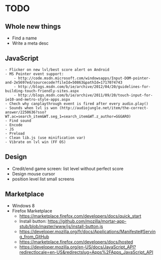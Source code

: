 ﻿# TODO

## Whole new things
- Find a name
- Write a meta desc

## JavaScript
    - Flicker on new lvl/best score alert on Android
	- MS Pointer event support:
	    - http://code.msdn.microsoft.com/windowsapps/Input-DOM-pointer-and-2e5697ed/sourcecode?fileId=50863&pathId=1717074743
	    - http://blogs.msdn.com/b/ie/archive/2012/04/20/guidelines-for-building-touch-friendly-sites.aspx
	    - http://blogs.msdn.com/b/ie/archive/2011/09/20/touch-input-for-ie10-and-metro-style-apps.aspx
    - Chech why canplaythrough event is fired after every audio.play()
	- Sounds when lvl is won (http://audiojungle.net/item/the-correct-answer/2250636?sso?WT.ac=search_item&WT.seg_1=search_item&WT.z_author=GGGARO)
    - Find sound
    - Encode
    - JS
    - Preload
    - Clean lib.js (use minification var)
    - Vibrate on lvl win (FF OS)

## Design
- Credit/end game screen: list level without perfect score
- Design mouse cursor
- position level list small screens

## Marketplace
- Windows 8
- Firefox Marketplace
    - https://marketplace.firefox.com/developers/docs/quick_start
    - Install button: https://github.com/mozilla/mortar-app-stub/blob/master/www/js/install-button.js
    - https://developer.mozilla.org/fr/docs/Applications/Manifeste#Serving_from_GitHub
    - https://marketplace.firefox.com/developers/docs/hosted
    - https://developer.mozilla.org/en-US/docs/JavaScript_API?redirectlocale=en-US&redirectslug=Apps%2FApps_JavaScript_API
